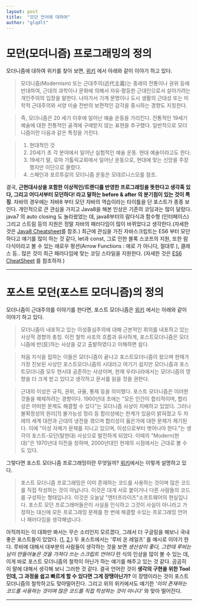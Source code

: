 ```yaml
---
layout: post
title:  "모던 언어에 대하여"
author: "glqdlt"
---
```


# 모던(모더니즘) 프로그래밍의 정의

모더니즘에 대하여 위키를 찾아 보면, [위키](https://ko.wikipedia.org/wiki/%EB%AA%A8%EB%8D%94%EB%8B%88%EC%A6%98) 에서 아래와 같이 이야기 하고 있다.

>모더니즘(Modernism) 또는 근대주의(近代主義)는 종래의 전통이나 권위 등에 반대하여, 근대의 과학이나 문화에 의해서 자유·평등한 근대인으로서 살아가려는 개인주의의 입장을 말한다. 나아가서 기계 문명이나 도시 생활의 근대성 또는 미학적 근대주의와 서양 미술 전반의 보편적인 감각을 중시하는 경향도 지칭한다.

>즉, 모더니즘은 20 세기 이후에 일어난 예술 운동을 가리킨다. 전통적인 19세기 예술에 대한 전통적인 골격에 구애받지 않는 표현을 추구했다. 일반적으로 모더니즘이란 다음과 같은 특징을 가진다.

> 1. 현대적인 것
> 2. 20세기 초 각 분야에서 일어난 실험적인 예술 운동. 현대 예술이라고도 한다.
> 3. 19세기 말, 로마 가톨릭교회에서 일어난 운동으로, 현대에 맞는 신앙을 주장했지만 이단으로 몰렸다.
> 4. 스페인과 포르투갈의 모더니즘 운동은 모데르니스모를 참조.

결국, **근현대사상을 포함한 이상적인/트랜디를 반영한 프로그래밍을 뜻한다고 생각혹 있다, 그리고 어디서부터 모던하다! 라고 말하는 before & after 의 분기점이 있는 것이 특징**. 자바의 경우에는 자바8 부터 모던 자바의 역습이라는 타이틀을 단 포스트가 종종 보인다. 개인적으로 큰 관심을 가지고 Java8을 해본 인상은 기존의 코딩과는 많이 달랐다. java7 의 auto closing 도 놀라왔었는 데, java8부터의 람다식과 함수형 (인터페이스) 그리고 스트림 등의 지원은 정말 자바의 패러다임이 많이 바뀌었다고 생각한다.(자세한 것은 [Java8 Cheatsheet](https://github.com/BafS/Java8-CheatSheet)를 참조.) 최근에 관심을 가진 자바스크립트는 ES6 부터 모던하다고 얘기를 많이 하는 것 같다, let과 const, 그로 인한 블록 스코프의 지원, 또한 람다식이라고 볼 수 있는 애로우 펑션(Arrow Functions : 에로 가 아니다, 절대루 ), 클래스 등.. 많은 것이 최근 패러다임에 맞는 코딩 스타일을 지원한다. (자세한 것은 [ES6 CheatSheet](https://github.com/DrkSephy/es6-cheatsheet#arrow-functions) 를 참조하자.)

-----

# 포스트 모던(포스트 모더니즘)의 정의

모더니즘이 근대주의를 이야기를 한다면, 포스트 모더니즘은 [위키](https://namu.wiki/w/%ED%8F%AC%EC%8A%A4%ED%8A%B8%EB%AA%A8%EB%8D%94%EB%8B%88%EC%A6%98) 에서는 아래와 같이 이야기 하고 있다.

> 모더니즘이 내포하고 있는 이성중심주의에 대해 근본적인 회의를 내포하고 있는 사상적 경향의 총칭. 
이전 철학 사조의 흐름과 유사하게, 포스트모더니즘은 모더니즘에 반(反)하는 사상을 갖고 출발하였다고 이해하면 쉽다.

> 처음 지식을 접하는 이들은 모더니즘이 끝나고 포스트모더니즘이 왔으며 현재가 가장 진보된 사상인 포스트모더니즘의 시대라고 여기기 쉽지만 모더니즘과 포스트모더니즘 모두 현시대 공존하는 사상이며, 현재 우리나라에서는 모더니즘의 영향을 더 크게 받고 있다고 생각하고 문서를 읽을 것을 권한다. 

> 근대의 이성은 규칙, 권위, 규율, 통제 등을 의미했다. 포스트 모더니즘은 이러한 것들을 해체하려는 경향이다. 1900년대 초에는 "모든 인간이 합리적이며, 합리성은 어떠한 문제도 해결할 수 있다"는 모더니즘 사상이 지배하고 있었다. 그러나 불확정성의 원리[1] 불가능성 정리 등 합리성에는 한계가 있음이 밝혀졌고 두 차례의 세계 대전과 근대의 냉전을 겪으며 합리성이 옳은가에 대한 문제가 제기된다. 이에 "이성 자체가 문제를 지니고 있으며, 이성으로부터 벗어나야 한다."는 생각이 포스트-모던(탈현대) 사상으로 발전하게 되었다. 이때의 "Modern(현대)"은 1970년대 이전을 칭하며, 2000년대인 현재의 시점에서는 근대로 볼 수도 있다.

그렇다면 포스트 모더니즘 프로그래밍이란 무엇일까? [위키](http://wiki.c2.com/?PostModernProgramming)에서는 이렇게 설명하고 있다.

> 포스트 모더니즘 프로그래밍은 이미 존재하는 코드를 사용하는 것이며 많은 코드를 직접 작성하는 것이 아닙니다. 이것은 대개 서로 붙이거나 다른 사람들의 코드를 구성하는 형태입니다. 이것은 오늘날 "엔터프라이즈"소프트웨어의 현실입니다. 포스트 모던 프로그래머들은이 사실을 인식하고 그것이 사실이 아니라고 가정하는 대신에 모든 프로그래밍 문제를 한 번에 해결할 수있는 프로그래밍 언어 나 패러다임을 생각해냅니다. 

아직까지는 이 대화만 봐서는 무슨 소리인지 모르겠다, 그래서 더 구글링을 해보니 국내 좋은 포스트들이 있었다. ([1](http://gogothing.tistory.com/10), [2](http://egloos.zum.com/agile/v/1543742),) 
두 포스트에서는 '루비 온 레일즈' 를 예시로 이야기 한다. 루비에 대해서 대부분의 사람들이 생각하는 것을 보면 *생산성이 좋다, 그런데 루비는 남이 만들어놓은 것을 가져다 쓰는 스크립트 언어다* 란 식의 인상을 많이 볼 수 있는 데, 이게 바로 포스트 모더니즘의 철학이 아닌가 하는 얘기를 해주고 있는 것 같다. 곰곰히 이 말에 대해서 생각해 보니 그러한 것 같다. 결국 언어란 것이 **생각의 구현을 위한 Tool 인데, 그 과정을 쉽고 빠르게 할 수 있다면 그게 장땡아닌가?** 이 장땡이라는 것이 포스트 모더니즘의 철학하고도 맞아떨어진다. 그리고 위의 위키에서도 얘기한 *'이미 존재하는 코드를 사용하는 것이며 많은 코드를 직접 작성하는 것이 아니다'* 와 맞아 떨어진다.

<hr/>